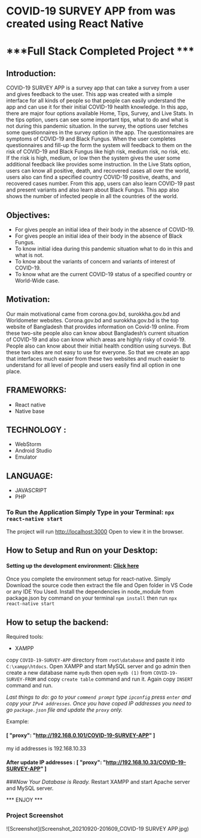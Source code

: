 # COVID-19 SURVEY APP from was created using React Native
# ***Full Stack Completed Project ***

## Introduction:
COVID-19 SURVEY APP is a survey app that can take a survey from a user and gives feedback to the user. This app was created with a simple interface for all kinds of people so that people can easily understand the app and can use it for their initial COVID-19 health knowledge. In this app, there are major four options available Home, Tips, Survey, and Live Stats. In the tips option, users can see some important tips, what to do and what is not during this pandemic situation. In the survey, the options user fetches some questionnaires in the survey option in the app. The questionnaires are symptoms of COVID-19 and Black Fungus. When the user completes questionnaires and fill-up the form the system will feedback to them on the risk of COVID-19 and Black Fungus like high risk, medium risk, no risk, etc. If the risk is high, medium, or low then the system gives the user some additional feedback like provides some instruction. In the Live Stats option, users can know all positive, death, and recovered cases all over the world, users also can find a specified country COVID-19 positive, deaths, and recovered cases number. From this app, users can also learn COVID-19 past and present variants and also learn about Black Fungus. This app also shows the number of infected people in all the countries of the world.
## Objectives:
* For gives people an initial idea of their body in the absence of COVID-19.
* For gives people an initial idea of their body in the absence of Black Fungus.
* To know initial idea during this pandemic situation what to do in this and what is not.
* To know about the variants of concern and variants of interest of COVID-19.
* To know what are the current COVID-19 status of a specified country or World-Wide case.

## Motivation:
Our main motivational came from corona.gov.bd, surokkha.gov.bd and Worldometer websites.
Corona.gov.bd and surokkha.gov.bd is the top website of Bangladesh that provides information on
Covid-19 online. From these two-site people also can know about Bangladesh’s current situation of
COVID-19 and also can know which areas are highly risky of covid-19. People also can know about
their initial health condition using surveys.
But these two sites are not easy to use for everyone. So that we create an app that interfaces much
easier from these two websites and much easier to understand for all level of people and users easily
find all option in one place.

## FRAMEWORKS:
* React native
* Native base

## TECHNOLOGY :
* WebStorm
* Android Studio
* Emulator

## LANGUAGE:
* JAVASCRIPT
* PHP


### To Run the Application Simply Type in your Terminal: `npx react-native start`
The project will run [http://localhost:3000](http://localhost:3000)
Open  to view it in the browser.

## How to Setup and Run on your Desktop:

#### Setting up the development environment: [Click here](https://reactnative.dev/docs/environment-setup)
Once you complete the environment setup for react-native.
Simply Download the source code then extract the file and Open folder in VS Code or any IDE You Used. Install the dependencies in  node_module from package.json by command on your terminal `npm install`
then run `npx react-native start`

## How to setup the backend:
Required tools:
* XAMPP

copy `COVID-19-SURVEY-APP` directory from `root\database` and paste it into `C:\xampp\htdocs`.
Open XAMPP and start MySQL server and go admin then create a new database name `mydb` then open `mydb (1)` from `COVID-19-SURVEY-FROM`
and copy `create table` command and run it. Again copy `INSERT` command and run.

*Last things to do: go to your `commend prompt` type `ipconfig` press `enter` and copy your `IPv4 addresses`. Once you have coped IP addresses you need to go `package.json` file and update the `proxy` only.*

Example: 
#### [ "proxy": "http://192.168.0.101/COVID-19-SURVEY-APP" ]
my id addresses is 192.168.10.33
#### After update IP addresses : [ "proxy": "http://192.168.10.33/COVID-19-SURVEY-APP" ]

###*Now Your Database is Ready.*
Restart XAMPP and start Apache server and MySQL server.

*** ENJOY ***
### Project Screenshot
![Screenshot](Screenshot_20210920-201609_COVID-19 SURVEY APP.jpg)


